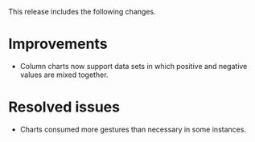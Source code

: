 This release includes the following changes.

# Improvements

- Column charts now support data sets in which positive and negative values are mixed together.

# Resolved issues

- Charts consumed more gestures than necessary in some instances.
